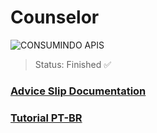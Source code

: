 # Counselor
![CONSUMINDO APIS](https://user-images.githubusercontent.com/72676389/200197326-b2a25b07-d49e-4b35-b58e-203b22e9786e.png)

> Status: Finished ✅

### [Advice Slip Documentation](https://api.adviceslip.com/#endpoint-random)

### [Tutorial PT-BR](https://youtu.be/VBeOj0wI_34)
